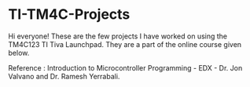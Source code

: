 # TI-TM4C-Projects

Hi everyone! These are the few projects I have worked on using the TM4C123 TI Tiva Launchpad. They are a part of the online course given below.

Reference : Introduction to Microcontroller Programming - EDX - Dr. Jon Valvano and Dr. Ramesh Yerrabali.
